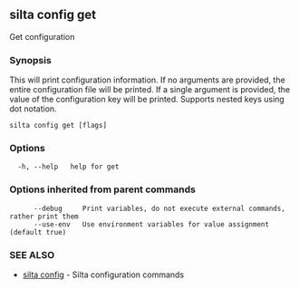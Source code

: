 ## silta config get

Get configuration

### Synopsis

This will print configuration information. If no arguments are provided, the entire configuration file will be printed.
If a single argument is provided, the value of the configuration key will be printed. Supports nested keys using dot notation.

```
silta config get [flags]
```

### Options

```
  -h, --help   help for get
```

### Options inherited from parent commands

```
      --debug     Print variables, do not execute external commands, rather print them
      --use-env   Use environment variables for value assignment (default true)
```

### SEE ALSO

* [silta config](silta_config.md)	 - Silta configuration commands

